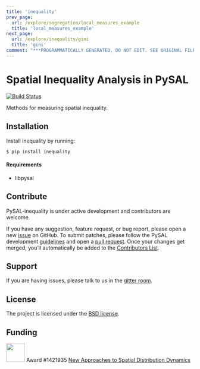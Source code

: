 ```yaml
---
title: 'inequality'
prev_page:
  url: /explore/segregation/local_measures_example
  title: 'local_measures_example'
next_page:
  url: /explore/inequality/gini
  title: 'gini'
comment: "***PROGRAMMATICALLY GENERATED, DO NOT EDIT. SEE ORIGINAL FILES IN /content***"
---
```

Spatial Inequality  Analysis in PySAL
=====================================

[![Build Status](https://travis-ci.org/pysal/inequality.svg?branch=master)](https://travis-ci.org/pysal/inequality)

Methods for measuring spatial inequality.


Installation
------------

Install inequality by running:

```
$ pip install inequality 
```

#### Requirements

- libpysal

Contribute
----------

PySAL-inequality is under active development and contributors are welcome.

If you have any suggestion, feature request, or bug report, please open a new [issue](https://github.com/pysal/inequality/issues) on GitHub. To submit patches, please follow the PySAL development [guidelines](http://pysal.readthedocs.io/en/latest/developers/index.html) and open a [pull request](https://github.com/pysal/inequality). Once your changes get merged, you’ll automatically be added to the [Contributors List](https://github.com/pysal/inequality/graphs/contributors).

Support
-------

If you are having issues, please talk to us in the [gitter room](https://gitter.im/pysal/giddy).

License
-------

The project is licensed under the [BSD license](https://github.com/pysal/giddy/blob/master/LICENSE.txt).

Funding
-------

<img src="figs/nsf_logo.jpg" width="50"> Award #1421935 [New Approaches to Spatial Distribution Dynamics](https://www.nsf.gov/awardsearch/showAward?AWD_ID=1421935)
